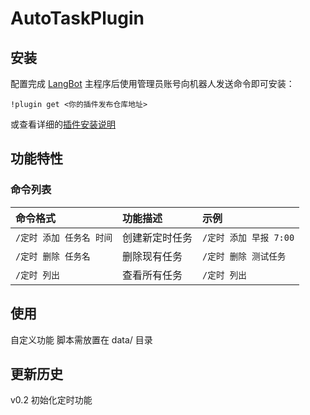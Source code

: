 # AutoTaskPlugin


## 安装

配置完成 [LangBot](https://github.com/RockChinQ/LangBot) 主程序后使用管理员账号向机器人发送命令即可安装：

```
!plugin get <你的插件发布仓库地址>
```

或查看详细的[插件安装说明](https://docs.langbot.app/plugin/plugin-intro.html#%E6%8F%92%E4%BB%B6%E7%94%A8%E6%B3%95)

## 功能特性

### 命令列表

| 命令格式                | 功能描述       | 示例                  |
| :---------------------- | :------------- | :-------------------- |
| `/定时 添加 任务名 时间` | 创建新定时任务 | `/定时 添加 早报 7:00` |
| `/定时 删除 任务名`      | 删除现有任务   | `/定时 删除 测试任务`  |
| `/定时 列出`             | 查看所有任务   | `/定时 列出`           |

## 使用

自定义功能
脚本需放置在 data/ 目录
<!-- 插件开发者自行填写插件使用说明 -->

## 更新历史

v0.2 初始化定时功能